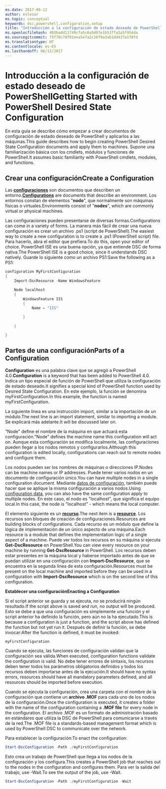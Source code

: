```yaml
---
ms.date: 2017-06-12
author: eslesar
ms.topic: conceptual
keywords: dsc,powershell,configuration,setup
title: "Introducción a la configuración de estado deseado de PowerShell"
ms.openlocfilehash: 403badd11749cfa5c6a5d07e1b537fa3a5f954da
ms.sourcegitcommit: 75f70c7df01eea5e7a2c16f9a3ab1dd437a1f8fd
ms.translationtype: HT
ms.contentlocale: es-ES
ms.lasthandoff: 06/12/2017
---
```

# <a name="getting-started-with-powershell-desired-state-configuration"></a><span data-ttu-id="028ac-103">Introducción a la configuración de estado deseado de PowerShell</span><span class="sxs-lookup"><span data-stu-id="028ac-103">Getting Started with PowerShell Desired State Configuration</span></span> #

<span data-ttu-id="028ac-104">En esta guía se describe cómo empezar a crear documentos de configuración de estado deseado de PowerShell y aplicarlos a las máquinas.</span><span class="sxs-lookup"><span data-stu-id="028ac-104">This guide describes how to begin creating PowerShell Desired State Configuration documents and apply them to machines.</span></span> <span data-ttu-id="028ac-105">Supone una familiarización básica con los cmdlets, módulos y funciones de PowerShell.</span><span class="sxs-lookup"><span data-stu-id="028ac-105">It assumes basic familiarity with PowerShell cmdlets, modules, and functions.</span></span> 


## <a name="create-a-configuration"></a><span data-ttu-id="028ac-106">Crear una configuración</span><span class="sxs-lookup"><span data-stu-id="028ac-106">Create a Configuration</span></span> ##

<span data-ttu-id="028ac-107">Las [**configuraciones**](https://msdn.microsoft.com/en-us/powershell/dsc/configurations) son documentos que describen un entorno.</span><span class="sxs-lookup"><span data-stu-id="028ac-107">[**Configurations**](https://msdn.microsoft.com/en-us/powershell/dsc/configurations) are documents that describe an environment.</span></span> <span data-ttu-id="028ac-108">Los entornos constan de elementos "**nodo**", que normalmente son máquinas físicas o virtuales.</span><span class="sxs-lookup"><span data-stu-id="028ac-108">Environments consist of "**nodes**", which are commonly virtual or physical machines.</span></span> 

<span data-ttu-id="028ac-109">Las configuraciones pueden presentarse de diversas formas.</span><span class="sxs-lookup"><span data-stu-id="028ac-109">Configurations can come in a variety of forms.</span></span> <span data-ttu-id="028ac-110">La manera más fácil de crear una nueva configuración es crear un archivo .ps1 (script de PowerShell).</span><span class="sxs-lookup"><span data-stu-id="028ac-110">The easiest way to create a new configuration is to create a .ps1 (PowerShell script) file.</span></span> <span data-ttu-id="028ac-111">Para hacerlo, abra el editor que prefiera.</span><span class="sxs-lookup"><span data-stu-id="028ac-111">To do this, open your editor of choice.</span></span> <span data-ttu-id="028ac-112">PowerShell ISE es una buena opción, ya que entiende DSC de forma nativa.</span><span class="sxs-lookup"><span data-stu-id="028ac-112">The PowerShell ISE is a good choice, since it understands DSC natively.</span></span> <span data-ttu-id="028ac-113">Guarde lo siguiente como un archivo PS1:</span><span class="sxs-lookup"><span data-stu-id="028ac-113">Save the following as a PS1:</span></span>

```powershell
configuration MyFirstConfiguration
{
    Import-DscResource -Name WindowsFeature

    Node localhost
    {
        WindowsFeature IIS
        {
            Name = "IIS"

        }
        
    }

}
```
## <a name="parts-of-a-configuration"></a><span data-ttu-id="028ac-114">Partes de una configuración</span><span class="sxs-lookup"><span data-stu-id="028ac-114">Parts of a Configuration</span></span> ##
<span data-ttu-id="028ac-115">**Configuration** es una palabra clave que se agregó a PowerShell 4.0.</span><span class="sxs-lookup"><span data-stu-id="028ac-115">**Configuration** is a keyword that has been added to PowerShell 4.0.</span></span> <span data-ttu-id="028ac-116">Indica un tipo especial de función de PowerShell que utiliza la configuración de estado deseado.</span><span class="sxs-lookup"><span data-stu-id="028ac-116">It signifies a special kind of PowerShell function used by Desired State Configuration.</span></span> <span data-ttu-id="028ac-117">En este ejemplo, la función se denomina myFirstConfiguration.</span><span class="sxs-lookup"><span data-stu-id="028ac-117">In this example, the function is named myFirstConfiguration.</span></span> 

<span data-ttu-id="028ac-118">La siguiente línea es una instrucción import, similar a la importación de un módulo.</span><span class="sxs-lookup"><span data-stu-id="028ac-118">The next line is an import statement, similar to importing a module.</span></span> <span data-ttu-id="028ac-119">Se explicará más adelante.</span><span class="sxs-lookup"><span data-stu-id="028ac-119">It will be discussed later on.</span></span>

<span data-ttu-id="028ac-120">"Node" define el nombre de la máquina en que actuará esta configuración.</span><span class="sxs-lookup"><span data-stu-id="028ac-120">"Node" defines the machine name this configuration will act on.</span></span> <span data-ttu-id="028ac-121">Aunque esta configuración se modifica localmente, las configuraciones pueden llegar a los nodos remotos y configurarlos.</span><span class="sxs-lookup"><span data-stu-id="028ac-121">Although this configuration is edited locally, configurations can reach out to remote nodes and configure them.</span></span> 

<span data-ttu-id="028ac-122">Los nodos pueden ser los nombres de máquinas o direcciones IP.</span><span class="sxs-lookup"><span data-stu-id="028ac-122">Nodes can be machine names or IP addresses.</span></span> <span data-ttu-id="028ac-123">Puede tener varios nodos en un documento de configuración único.</span><span class="sxs-lookup"><span data-stu-id="028ac-123">You can have multiple nodes in a single configuration document.</span></span> <span data-ttu-id="028ac-124">Mediante [datos de configuración](https://msdn.microsoft.com/en-us/powershell/dsc/configdata), también puede hacer que se aplique la misma configuración a varios nodos.</span><span class="sxs-lookup"><span data-stu-id="028ac-124">Using [configuration data](https://msdn.microsoft.com/en-us/powershell/dsc/configdata), you can also have the same configuration apply to multiple nodes.</span></span> <span data-ttu-id="028ac-125">En este caso, el nodo es "localhost", que significa el equipo local.</span><span class="sxs-lookup"><span data-stu-id="028ac-125">In this case, the node is "localhost" - which means the local computer.</span></span> 

<span data-ttu-id="028ac-126">El elemento siguiente es un [**recurso**](https://msdn.microsoft.com/en-us/powershell/dsc/resources).</span><span class="sxs-lookup"><span data-stu-id="028ac-126">The next item is a [**resource**](https://msdn.microsoft.com/en-us/powershell/dsc/resources).</span></span> <span data-ttu-id="028ac-127">Los recursos son bloques de creación de configuraciones.</span><span class="sxs-lookup"><span data-stu-id="028ac-127">Resources are building blocks of configurations.</span></span> <span data-ttu-id="028ac-128">Cada recurso es un módulo que define la lógica de implementación de un único aspecto de una máquina.</span><span class="sxs-lookup"><span data-stu-id="028ac-128">Each resource is a module that defines the implementation logic of a single aspect of a machine.</span></span> <span data-ttu-id="028ac-129">Puede ver todos los recursos en su máquina si ejecuta **Get-DscResource** en PowerShell.</span><span class="sxs-lookup"><span data-stu-id="028ac-129">You can view every resource on your machine by running **Get-DscResource** in PowerShell.</span></span> <span data-ttu-id="028ac-130">Los recursos deben estar presentes en la máquina local y haberse importado antes de que se puedan utilizar en una configuración con **Import-DscResource**, que se encuentra en la segunda línea de esta configuración.</span><span class="sxs-lookup"><span data-stu-id="028ac-130">Resources must be present on the local machine and imported before they can be used in a configuration with **Import-DscResource** which is on the second line of this configuration.</span></span> 

<span data-ttu-id="028ac-131">**Establecer una configuración**</span><span class="sxs-lookup"><span data-stu-id="028ac-131">**Enacting a Configuration**</span></span>

<span data-ttu-id="028ac-132">Si el script anterior se guarda y se ejecuta, no se producirá ningún resultado.</span><span class="sxs-lookup"><span data-stu-id="028ac-132">If the script above is saved and run, no output will be produced.</span></span> <span data-ttu-id="028ac-133">Esto se debe a que una configuración es simplemente una función y el script anterior ha definido la función, pero aún no la ha ejecutado.</span><span class="sxs-lookup"><span data-stu-id="028ac-133">This is because a configuration is just a function, and the script above has defined the function but not yet run it.</span></span> <span data-ttu-id="028ac-134">Después de definir la función, se debe invocar:</span><span class="sxs-lookup"><span data-stu-id="028ac-134">After the function is defined, it must be invoked:</span></span>
```powershell
myFirstConfiguration
```

<span data-ttu-id="028ac-135">Cuando se ejecuta, las funciones de configuración validan que la configuración sea válida.</span><span class="sxs-lookup"><span data-stu-id="028ac-135">When executed, configuration functions validate the configuration is valid.</span></span> <span data-ttu-id="028ac-136">No debe tener errores de sintaxis, los recursos deben tener todos los parámetros obligatorios definidos y todos los recursos deben importarse antes de la ejecución.</span><span class="sxs-lookup"><span data-stu-id="028ac-136">It should have no syntax errors, resources should have all mandatory parameters defined, and all resources should be imported before execution.</span></span>

<span data-ttu-id="028ac-137">Cuando se ejecuta la configuración, crea una carpeta con el nombre de la configuración que contiene un **archivo .MOF** para cada uno de los nodos de la configuración.</span><span class="sxs-lookup"><span data-stu-id="028ac-137">Once the configuration is executed, it creates a folder with the name of the configuration containing a **.MOF file** for every node in the configuration.</span></span> <span data-ttu-id="028ac-138">El archivo .MOF es un formato de administración basado en estándares que utiliza la DSC de PowerShell para comunicarse a través de la red.</span><span class="sxs-lookup"><span data-stu-id="028ac-138">The .MOF file is a standards-based management format which is used by PowerShell DSC to communicate over the network.</span></span>

<span data-ttu-id="028ac-139">Para establecer la configuración:</span><span class="sxs-lookup"><span data-stu-id="028ac-139">To enact the configuration:</span></span>
```powershell
Start-DscConfiguration -Path ./myFirstConfiguration
```
<span data-ttu-id="028ac-140">Esto crea un trabajo de PowerShell que llega a los nodos de la configuración y los configura.</span><span class="sxs-lookup"><span data-stu-id="028ac-140">This creates a PowerShell job that reaches out to the nodes in the configuration and configures them.</span></span> <span data-ttu-id="028ac-141">Para ver la salida del trabajo, use -Wait.</span><span class="sxs-lookup"><span data-stu-id="028ac-141">To see the output of the job, use -Wait.</span></span> 
```powershell
Start-DscConfiguration -Path ./myFirstConfiguration -Wait
```

